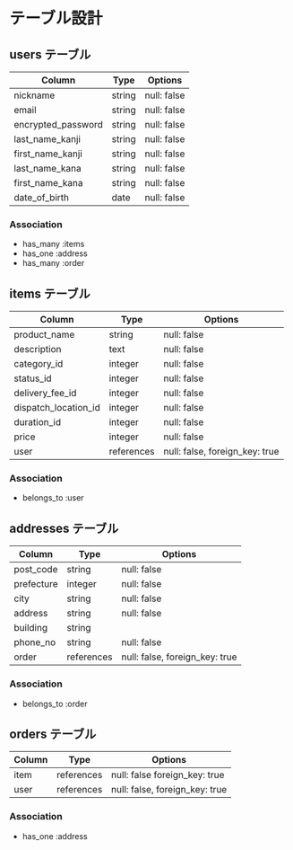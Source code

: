 # テーブル設計

## users テーブル

| Column                | Type   | Options     |
| --------------------- | ------ | ----------- |
| nickname              | string | null: false |
| email                 | string | null: false |
| encrypted_password    | string | null: false |
| last_name_kanji       | string | null: false |
| first_name_kanji      | string | null: false |
| last_name_kana        | string | null: false |
| first_name_kana       | string | null: false |
| date_of_birth         | date   | null: false |

### Association

- has_many :items
- has_one :address
- has_many :order


## items テーブル

| Column               | Type       | Options                        |
| -------------------- | ---------- | ------------------------------ |
| product_name         | string     | null: false                    |
| description          | text       | null: false                    |
| category_id          | integer    | null: false                    |
| status_id            | integer    | null: false                    |
| delivery_fee_id      | integer    | null: false                    |
| dispatch_location_id | integer    | null: false                    |
| duration_id          | integer    | null: false                    |
| price                | integer    | null: false                    |
| user                 | references | null: false, foreign_key: true |

### Association

- belongs_to :user


## addresses テーブル

| Column     | Type       | Options                        |
| ---------- | ---------- | ------------------------------ |
| post_code  | string     | null: false                    |
| prefecture | integer    | null: false                    |
| city       | string     | null: false                    |
| address    | string     | null: false                    |
| building   | string     |                                |
| phone_no   | string     | null: false                    |
| order      | references | null: false, foreign_key: true |

### Association

- belongs_to :order


## orders テーブル

| Column | Type       | Options                        |
| ------ | ---------- | ------------------------------ |
| item   | references | null: false  foreign_key: true |
| user   | references | null: false, foreign_key: true |

### Association

- has_one :address
